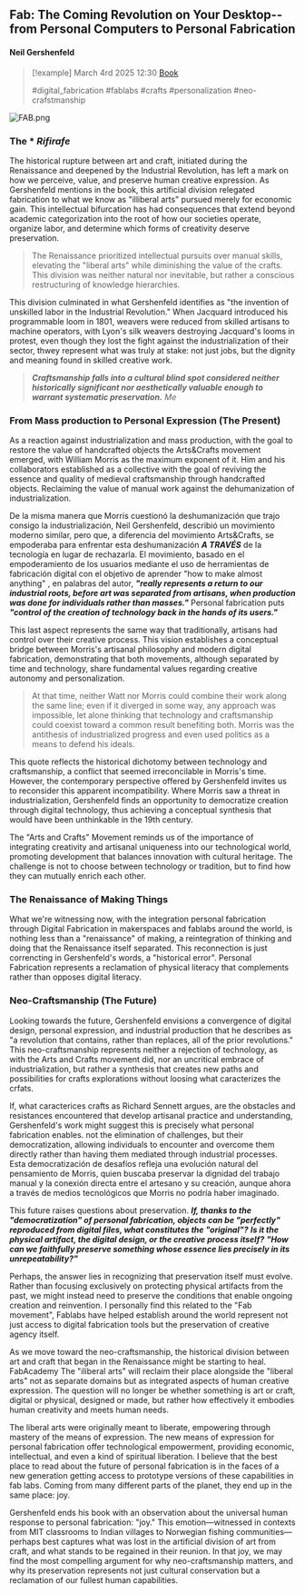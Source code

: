 ## Fab: The Coming Revolution on Your Desktop--from Personal Computers to Personal Fabrication
#### Neil Gershenfeld

> [!example] March 4rd 2025 12:30
> [Book](https://www.amazon.com/Fab-Revolution-Desktop-Computers-Fabrication/dp/0465027466)
>
> #digital_fabrication #fablabs #crafts #personalization #neo-crafstmanship

![FAB.png](FAB.png)

### The * *Rifirafe*
The historical rupture between art and craft, initiated during the Renaissance and deepened by the Industrial Revolution, has left a mark on how we perceive, value, and preserve human creative expression. As Gershenfeld mentions in the book, this artificial division relegated fabrication to what we know as "illiberal arts" pursued merely for economic gain. This intellectual bifurcation has had consequences that extend beyond academic categorization into the root of how our societies operate, organize labor, and determine which forms of creativity deserve preservation.

>The Renaissance prioritized intellectual pursuits over manual skills, elevating the "liberal arts" while diminishing the value of the crafts. This division was neither natural nor inevitable, but rather a conscious restructuring of knowledge hierarchies. 

This division culminated in what Gershenfeld identifies as "the invention of unskilled labor in the Industrial Revolution." When Jacquard introduced his programmable loom in 1801, weavers were reduced from skilled artisans to machine operators, with Lyon's silk weavers destroying Jacquard's looms in protest, even though they lost the fight against the industrialization of their sector, thwey represent what was truly at stake: not just jobs, but the dignity and meaning found in skilled creative work.

>***Craftsmanship falls into a cultural blind spot considered neither historically significant nor aesthetically valuable enough to warrant systematic preservation.***
>*Me*

### From Mass production to Personal Expression (The Present)

As a reaction against industrialization and mass production, with the goal to restore the value of handcrafted objects the Arts&Crafts movement emerged, with William Morris as the maximum exponent of it. Him and his collaborators established as a collective with the goal of reviving the essence and quality of medieval craftsmanship through handcrafted objects. Reclaiming the value of manual work against the dehumanization of industrialization.

De la misma manera que Morris cuestionó la deshumanización que trajo consigo la industrialización, Neil Gershenfeld, describió un movimiento moderno similar, pero que, a diferencia del movimiento Arts&Crafts, se empoderaba para enfrentar esta deshumanización ***A TRAVÉS*** de la tecnología en lugar de rechazarla. El movimiento, basado en el empoderamiento de los usuarios mediante el uso de herramientas de fabricación digital con el objetivo de aprender "how to make almost anything" , en palabras del autor, ***"really represents a return to our industrial roots, before art was separated from artisans, when production was done for individuals rather than masses."*** Personal fabrication puts ***"control of the creation of technology back in the hands of its users."*** 

This last aspect represents the same way that traditionally, artisans had control over their creative process. This vision establishes a conceptual bridge between Morris's artisanal philosophy and modern digital fabrication, demonstrating that both movements, although separated by time and technology, share fundamental values regarding creative autonomy and personalization.

> At that time, neither Watt nor Morris could combine their work along the same line; even if it diverged in some way, any approach was impossible, let alone thinking that technology and craftsmanship could coexist toward a common result benefiting both. Morris was the antithesis of industrialized progress and even used politics as a means to defend his ideals.

This quote reflects the historical dichotomy between technology and craftsmanship, a conflict that seemed irreconcilable in Morris's time. However, the contemporary perspective offered by Gershenfeld invites us to reconsider this apparent incompatibility. Where Morris saw a threat in industrialization, Gershenfeld finds an opportunity to democratize creation through digital technology, thus achieving a conceptual synthesis that would have been unthinkable in the 19th century.

The "Arts and Crafts" Movement reminds us of the importance of integrating creativity and artisanal uniqueness into our technological world, promoting development that balances innovation with cultural heritage. The challenge is not to choose between technology or tradition, but to find how they can mutually enrich each other.

### The Renaissance of Making Things

What we're witnessing now, with the integration personal fabrication through Digital Fabrication in makerspaces and fablabs around the world, is nothing less than a "renaissance" of making, a reintegration of thinking and doing that the Renaissance itself separated. This reconnection is just correncting in Gershenfeld's words, a "historical error". Personal Fabrication represents a reclamation of physical literacy that complements rather than opposes digital literacy.

### Neo-Craftsmanship (The Future)

Looking towards the future, Gershenfeld envisions a convergence of digital design, personal expression, and industrial production that he describes as "a revolution that contains, rather than replaces, all of the prior revolutions." This neo-craftsmanship represents neither a rejection of technology, as with the Arts and Crafts movement did, nor an uncritical embrace of industrialization, but rather a synthesis that creates new paths and possibilities for crafts explorations without loosing what caracterizes the crfats.

If, what caracterices crafts as Richard Sennett argues, are the obstacles and resistances encountered that develop artisanal practice and understanding, Gershenfeld's work might suggest this is precisely what personal fabrication enables. not the elimination of challenges, but their democratization, allowing individuals to encounter and overcome them directly rather than having them mediated through industrial processes. Esta democratización de desafíos refleja una evolución natural del pensamiento de Morris, quien buscaba preservar la dignidad del trabajo manual y la conexión directa entre el artesano y su creación, aunque ahora a través de medios tecnológicos que Morris no podría haber imaginado.

This future raises questions about preservation. ***If, thanks to the "democratization" of personal fabrication, objects can be "perfectly" reproduced from digital files, what constitutes the "original"?*** ***Is it the physical artifact, the digital design, or the creative process itself?*** 
***"How can we faithfully preserve something whose essence lies precisely in its unrepeatability?"***

Perhaps, the answer lies in recognizing that preservation itself must evolve. Rather than focusing exclusively on protecting physical artifacts from the past, we might instead need to preserve the conditions that enable ongoing creation and reinvention. I personally find this related to the "Fab movement", Fablabs have helped establish around the world represent not just access to digital fabrication tools but the preservation of creative agency itself.








As we move toward the neo-craftsmanship, the historical division between art and craft that began in the Renaissance might be starting to heal. FabAcademy 
The "iliberal arts" will reclaim their place alongside the "liberal arts" not as separate domains but as integrated aspects of human creative expression. The question will no longer be whether something is art or craft, digital or physical, designed or made, but rather how effectively it embodies human creativity and meets human needs.






The liberal arts were originally meant to liberate, empowering through mastery of the means of expression. The new means of expression for personal fabrication offer technological empowerment, providing economic, intellectual, and even a kind of spiritual liberation.
I believe that the best place to read about the future of personal fabrication is in the faces of a new generation getting access to prototype versions of these capabilities in fab labs. Coming from many different parts of the planet, they end up in the same place: joy.


Gershenfeld ends his book with an observation about the universal human response to personal fabrication: "joy." This emotion—witnessed in contexts from MIT classrooms to Indian villages to Norwegian fishing communities—perhaps best captures what was lost in the artificial division of art from craft, and what stands to be regained in their reunion. In that joy, we may find the most compelling argument for why neo-craftsmanship matters, and why its preservation represents not just cultural conservation but a reclamation of our fullest human capabilities.









